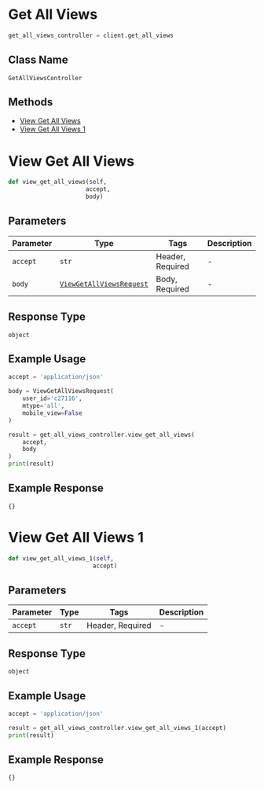 # Get All Views

```python
get_all_views_controller = client.get_all_views
```

## Class Name

`GetAllViewsController`

## Methods

* [View Get All Views](../../doc/controllers/get-all-views.md#view-get-all-views)
* [View Get All Views 1](../../doc/controllers/get-all-views.md#view-get-all-views-1)


# View Get All Views

```python
def view_get_all_views(self,
                      accept,
                      body)
```

## Parameters

| Parameter | Type | Tags | Description |
|  --- | --- | --- | --- |
| `accept` | `str` | Header, Required | - |
| `body` | [`ViewGetAllViewsRequest`](../../doc/models/view-get-all-views-request.md) | Body, Required | - |

## Response Type

`object`

## Example Usage

```python
accept = 'application/json'

body = ViewGetAllViewsRequest(
    user_id='c27116',
    mtype='all',
    mobile_view=False
)

result = get_all_views_controller.view_get_all_views(
    accept,
    body
)
print(result)
```

## Example Response

```
{}
```


# View Get All Views 1

```python
def view_get_all_views_1(self,
                        accept)
```

## Parameters

| Parameter | Type | Tags | Description |
|  --- | --- | --- | --- |
| `accept` | `str` | Header, Required | - |

## Response Type

`object`

## Example Usage

```python
accept = 'application/json'

result = get_all_views_controller.view_get_all_views_1(accept)
print(result)
```

## Example Response

```
{}
```

